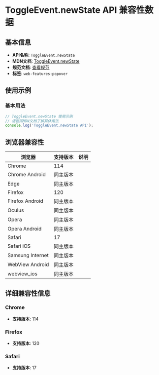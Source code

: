 # ToggleEvent.newState API 兼容性数据

## 基本信息

- **API名称**: `ToggleEvent.newState`
- **MDN文档**: [ToggleEvent.newState](https://developer.mozilla.org/docs/Web/API/ToggleEvent/newState)
- **规范文档**: [查看规范](https://html.spec.whatwg.org/multipage/interaction.html#dom-toggleevent-newstate)
- **标签**: `web-features:popover`

## 使用示例

### 基本用法

```javascript
// ToggleEvent.newState 使用示例
// 请查阅MDN文档了解具体用法
console.log('ToggleEvent.newState API');
```

## 浏览器兼容性

| 浏览器 | 支持版本 | 说明 |
|--------|----------|------|
| Chrome | 114 |  |
| Chrome Android | 同主版本 |  |
| Edge | 同主版本 |  |
| Firefox | 120 |  |
| Firefox Android | 同主版本 |  |
| Oculus | 同主版本 |  |
| Opera | 同主版本 |  |
| Opera Android | 同主版本 |  |
| Safari | 17 |  |
| Safari iOS | 同主版本 |  |
| Samsung Internet | 同主版本 |  |
| WebView Android | 同主版本 |  |
| webview_ios | 同主版本 |  |

## 详细兼容性信息

### Chrome

- **支持版本**: 114

### Firefox

- **支持版本**: 120

### Safari

- **支持版本**: 17

